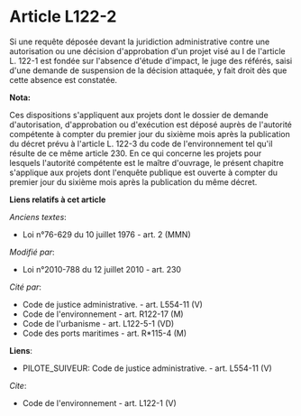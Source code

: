 # Article L122-2

Si une requête déposée devant la juridiction administrative contre une autorisation ou une décision d'approbation d'un projet
visé au I de l'article L. 122-1 est fondée sur l'absence d'étude d'impact, le juge des référés, saisi d'une demande de
suspension de la décision attaquée, y fait droit dès que cette absence est constatée.

**Nota:**

Ces dispositions s'appliquent aux projets dont le dossier de demande d'autorisation, d'approbation ou d'exécution est déposé
auprès de l'autorité compétente à compter du premier jour du sixième mois après la publication du décret prévu à l'article L.
122-3 du code de l'environnement tel qu'il résulte de ce même article 230. En ce qui concerne les projets pour lesquels
l'autorité compétente est le maître d'ouvrage, le présent chapitre s'applique aux projets dont l'enquête publique est ouverte
à compter du premier jour du sixième mois après la publication du même décret.

**Liens relatifs à cet article**

_Anciens textes_:

  - Loi n°76-629 du 10 juillet 1976 - art. 2 (MMN)

_Modifié par_:

  - Loi n°2010-788 du 12 juillet 2010 - art. 230

_Cité par_:

  - Code de justice administrative. - art. L554-11 (V)
  - Code de l'environnement - art. R122-17 (M)
  - Code de l'urbanisme - art. L122-5-1 (VD)
  - Code des ports maritimes - art. R*115-4 (M)

**Liens**:

  - PILOTE_SUIVEUR: Code de justice administrative. - art. L554-11 (V)

_Cite_:

  - Code de l'environnement - art. L122-1 (V)
